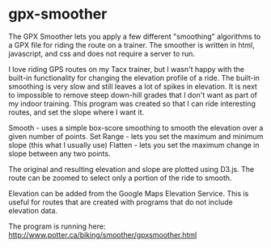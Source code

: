 gpx-smoother
============

The GPX Smoother lets you apply a few different "smoothing" algorithms to a GPX file for riding the route on a trainer.  The smoother is written in html, javascript, and css and does not require a server to run.

I love riding GPS routes on my Tacx trainer, but I wasn't happy with the built-in functionality for changing the elevation profile of a ride. The built-in smoothing is very slow and still leaves a lot of spikes in elevation. It is next to impossible to remove steep down-hill grades that I don't want as part of my indoor training. This program was created so that I can ride interesting routes, and set the slope where I want it.

Smooth - uses a simple box-score smoothing to smooth the elevation over a given number of points.
Set Range - lets you set the maximum and minimum slope (this what I usually use)
Flatten - lets you set the maximum change in slope between any two points.

The original and resulting elevation and slope are plotted using D3.js.  The route can be zoomed to select only a portion of the ride to smooth.

Elevation can be added from the Google Maps Elevation Service.  This is useful for routes that are created with programs that do not include elevation data.

The program is running here:
http://www.potter.ca/biking/smoother/gpxsmoother.html
